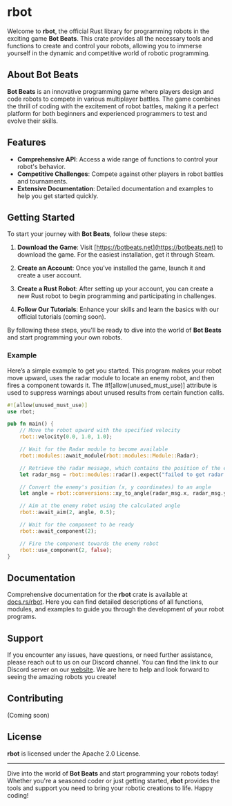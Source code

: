 # rbot

Welcome to **rbot**, the official Rust library for programming robots in the exciting game **Bot Beats**. This crate provides all the necessary tools and functions to create and control your robots, allowing you to immerse yourself in the dynamic and competitive world of robotic programming.

## About Bot Beats

**Bot Beats** is an innovative programming game where players design and code robots to compete in various multiplayer battles. The game combines the thrill of coding with the excitement of robot battles, making it a perfect platform for both beginners and experienced programmers to test and evolve their skills.

## Features

- **Comprehensive API**: Access a wide range of functions to control your robot's behavior.
- **Competitive Challenges**: Compete against other players in robot battles and tournaments.
- **Extensive Documentation**: Detailed documentation and examples to help you get started quickly.

## Getting Started

To start your journey with **Bot Beats**, follow these steps:

1. **Download the Game**: Visit [https://botbeats.net](https://botbeats.net) to download the game. For the easiest installation, get it through Steam.

2. **Create an Account**: Once you've installed the game, launch it and create a user account.

3. **Create a Rust Robot**: After setting up your account, you can create a new Rust robot to begin programming and participating in challenges.

4. **Follow Our Tutorials**: Enhance your skills and learn the basics with our official tutorials (coming soon).

By following these steps, you'll be ready to dive into the world of **Bot Beats** and start programming your own robots.

### Example

Here’s a simple example to get you started. This program makes your robot move upward, uses the radar module to locate an enemy robot, and then fires a component towards it. The #![allow(unused_must_use)] attribute is used to suppress warnings about unused results from certain function calls.

```rust
#![allow(unused_must_use)]
use rbot;

pub fn main() {
    // Move the robot upward with the specified velocity
    rbot::velocity(0.0, 1.0, 1.0);

    // Wait for the Radar module to become available
    rbot::modules::await_module(rbot::modules::Module::Radar);

    // Retrieve the radar message, which contains the position of the enemy robot
    let radar_msg = rbot::modules::radar().expect("failed to get radar message");

    // Convert the enemy's position (x, y coordinates) to an angle
    let angle = rbot::conversions::xy_to_angle(radar_msg.x, radar_msg.y);

    // Aim at the enemy robot using the calculated angle
    rbot::await_aim(2, angle, 0.5);

    // Wait for the component to be ready
    rbot::await_component(2);

    // Fire the component towards the enemy robot
    rbot::use_component(2, false);
}
```

## Documentation

Comprehensive documentation for the **rbot** crate is available at [docs.rs/rbot](https://docs.rs/rbot). Here you can find detailed descriptions of all functions, modules, and examples to guide you through the development of your robot programs.

## Support

If you encounter any issues, have questions, or need further assistance, please reach out to us on our Discord channel. You can find the link to our Discord server on our [website](https://botbeats.net). We are here to help and look forward to seeing the amazing robots you create!

## Contributing

(Coming soon)

## License

**rbot** is licensed under the Apache 2.0 License.

---

Dive into the world of **Bot Beats** and start programming your robots today! Whether you're a seasoned coder or just getting started, **rbot** provides the tools and support you need to bring your robotic creations to life. Happy coding!
